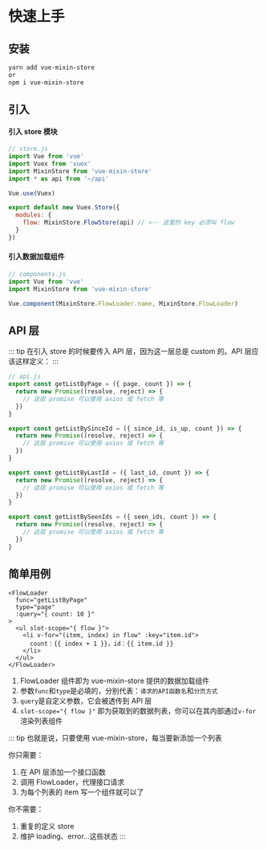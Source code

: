 # 快速上手

## 安装

```sh
yarn add vue-mixin-store
or
npm i vue-mixin-store
```

## 引入

#### 引入 store 模块
```javascript
// store.js
import Vue from 'vue'
import Vuex from 'vuex'
import MixinStore from 'vue-mixin-store'
import * as api from '~/api'

Vue.use(Vuex)

export default new Vuex.Store({
  modules: {
    flow: MixinStore.FlowStore(api) // <-- 这里的 key 必须叫 flow
  }
})
```
#### 引入数据加载组件
```javascript
// components.js
import Vue from 'vue'
import MixinStore from 'vue-mixin-store'

Vue.component(MixinStore.FlowLoader.name, MixinStore.FlowLoader)
```

## API 层
::: tip
在引入 store 的时候要传入 API 层，因为这一层总是 custom 的。API 层应该这样定义：
:::

```javascript
// api.js
export const getListByPage = ({ page, count }) => {
  return new Promise((resolve, reject) => {
    // 这层 promise 可以使用 axios 或 fetch 等
  })
}

export const getListBySinceId = ({ since_id, is_up, count }) => {
  return new Promise((resolve, reject) => {
    // 这层 promise 可以使用 axios 或 fetch 等
  })
}

export const getListByLastId = ({ last_id, count }) => {
  return new Promise((resolve, reject) => {
    // 这层 promise 可以使用 axios 或 fetch 等
  })
}

export const getListBySeenIds = ({ seen_ids, count }) => {
  return new Promise((resolve, reject) => {
    // 这层 promise 可以使用 axios 或 fetch 等
  })
}
```

## 简单用例
```vue
<FlowLoader
  func="getListByPage"
  type="page"
  :query="{ count: 10 }"
>
  <ul slot-scope="{ flow }">
    <li v-for="(item, index) in flow" :key="item.id">
      count：{{ index + 1 }}，id：{{ item.id }}
    </li>
  </ul>
</FlowLoader>
```

1. FlowLoader 组件即为 vue-mixin-store 提供的数据加载组件
2. 参数`func`和`type`是必填的，分别代表：`请求的API函数名`和`分页方式`
3. `query`是自定义参数，它会被透传到 API 层
4. `slot-scope="{ flow }"` 即为获取到的数据列表，你可以在其内部通过`v-for`渲染列表组件

::: tip
也就是说，只要使用 vue-mixin-store，每当要新添加一个列表

你只需要：
1. 在 API 层添加一个接口函数
2. 调用 FlowLoader，代理接口请求
3. 为每个列表的 item 写一个组件就可以了

你不需要：
1. 重复的定义 store
2. 维护 loading、error...这些状态
:::
